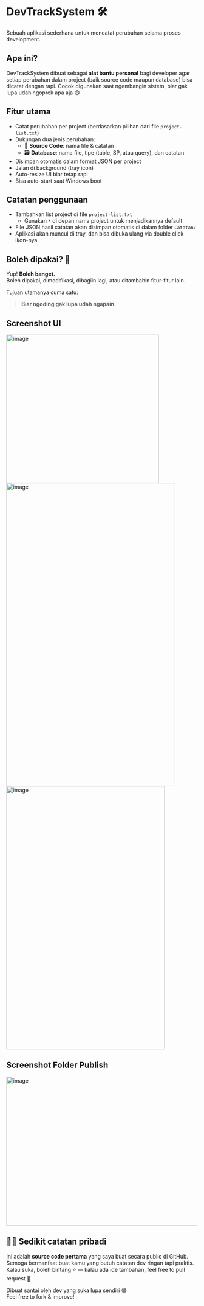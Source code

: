 # DevTrackSystem 🛠️
Sebuah aplikasi sederhana untuk mencatat perubahan selama proses development.

## Apa ini?
DevTrackSystem dibuat sebagai **alat bantu personal** bagi developer agar setiap perubahan dalam project (baik source code maupun database) bisa dicatat dengan rapi. Cocok digunakan saat ngembangin sistem, biar gak lupa udah ngoprek apa aja 😄

## Fitur utama
- Catat perubahan per project (berdasarkan pilihan dari file `project-list.txt`)
- Dukungan dua jenis perubahan:
  - 🧠 **Source Code**: nama file & catatan
  - 🗃️ **Database**: nama file, tipe (table, SP, atau query), dan catatan
- Disimpan otomatis dalam format JSON per project
- Jalan di background (tray icon)
- Auto-resize UI biar tetap rapi
- Bisa auto-start saat Windows boot

## Catatan penggunaan
- Tambahkan list project di file `project-list.txt`
  - Gunakan `*` di depan nama project untuk menjadikannya default
- File JSON hasil catatan akan disimpan otomatis di dalam folder `Catatan/`
- Aplikasi akan muncul di tray, dan bisa dibuka ulang via double click ikon-nya

## Boleh dipakai? 👀
Yup! **Boleh banget.**  
Boleh dipakai, dimodifikasi, dibagiin lagi, atau ditambahin fitur-fitur lain.

Tujuan utamanya cuma satu:  
> **Biar ngoding gak lupa udah ngapain.**

## Screenshot UI 
<img width="402" height="390" alt="image" src="https://github.com/user-attachments/assets/bd14a41d-1179-4087-a2bd-9aecd0ce878e" />
<img width="445" height="797" alt="image" src="https://github.com/user-attachments/assets/38459b72-ac69-4983-ac12-4899a94f6ac7" />
<img width="417" height="692" alt="image" src="https://github.com/user-attachments/assets/125484a8-89ae-47d6-8398-e99f4cb50401" />

## Screenshot Folder Publish 
<img width="1081" height="392" alt="image" src="https://github.com/user-attachments/assets/a7f01652-0f92-4f33-b404-a1d8142f9bfd" />

## 🧑‍💻 Sedikit catatan pribadi
Ini adalah **source code pertama** yang saya buat secara public di GitHub.  
Semoga bermanfaat buat kamu yang butuh catatan dev ringan tapi praktis.  
Kalau suka, boleh bintang ⭐ — kalau ada ide tambahan, feel free to pull request 🙏

Dibuat santai oleh dev yang suka lupa sendiri 😅  
Feel free to fork & improve!


